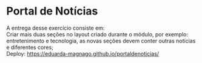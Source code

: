 # Portal de Notícias
A entrega desse exercício consiste em:<br>
Criar mais duas seções no layout criado durante o módulo, por exemplo: entretenimento e tecnologia, as novas seções devem conter outras notícias e diferentes cores;<br>
Deploy: https://eduarda-magnago.github.io/portaldenoticias/

